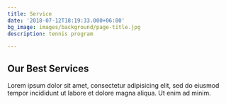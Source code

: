 ```yaml
---
title: Service
date: '2018-07-12T18:19:33.000+06:00'
bg_image: images/background/page-title.jpg
description: tennis program

---
```

## Our Best Services

Lorem ipsum dolor sit amet, consectetur adipisicing elit, sed do eiusmod <br> tempor incididunt ut labore et dolore magna aliqua. Ut enim ad minim.